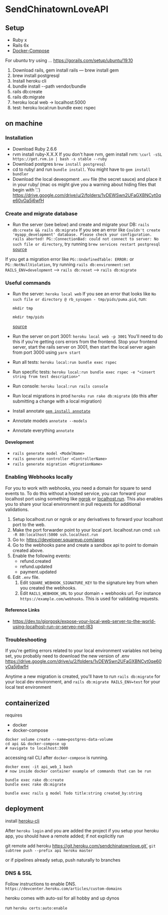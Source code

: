 # SendChinatownLoveAPI

## Setup
- Ruby x
- Rails 6x
- [Docker-Compose](https://docs.docker.com/compose/install/)

For ubuntu try using ...
https://gorails.com/setup/ubuntu/19.10

1. Download rails, gem install rails — brew install gem
1. brew install postgresql
1. Install heroku cli
1. bundle install --path vendor/bundle
1. rails db:create
1. rails db:migrate
1. heroku local web -> localhost:5000
1. test: heroku local:run bundle exec rspec

## on machine

### Installation
- Download Ruby 2.6.6
- rvm install ruby-X.X.X
If you don't have rvm, gem install rvm:
`\curl -sSL https://get.rvm.io | bash -s stable --ruby`
- Download postgres
`brew install postgresql`
- cd to ruby/ and run `bundle install`. You might have to `gem install bundler`
- Download the local deveopment `.env` file (the secret sauce) and place it in your ruby/ (mac os might give you
a warning about hiding files that begin with '.')
https://drive.google.com/drive/u/2/folders/1vDEWSwn2UFaGXBNCyt0qe60vOa5j6wfH

### Create and migrate database
- Run the server (see below) and create and migrate your DB:
`rails db:create && rails db:migrate`
If you see an error like 
`Couldn't create 'myapp_development' database. Please check your configuration.
rails aborted!
PG::ConnectionBad: could not connect to server: No such file or directory`, try running `brew services restart postgresql` [source](https://stackoverflow.com/questions/19828385/pgconnectionbad-could-not-connect-to-server-connection-refused)

If you get a migration error like `PG::UndefinedTable: ERROR:` or `PG::NotNullViolation`, try running `rails db:environment:set RAILS_ENV=development` --> `rails db:reset` --> `rails db:migrate`

### Useful commands
- Run the server: `heroku local web`
  If you see an error that looks like `No such file or directory @ rb_sysopen - tmp/pids/puma.pid`, run:
  
  `mkdir tmp`
  
  `mkdir tmp/pids`
  
  [source](https://stackoverflow.com/questions/52862529/no-such-file-or-directory-rb-sysopen-tmp-pids-puma-pid)
  
- Run the server on port 3001: `heroku local web -p 3001`
You'll need to do this if you're getting cors errors from the frontend. Stop your frontend server, start the rails server on 3001, then start the local server again from port 3000 using `yarn start`
- Run all tests: `heroku local:run bundle exec rspec`
- Run specific tests: `heroku local:run bundle exec rspec -e "<insert string from test description>"`
- Run console: `heroku local:run rails console`
- Run local migrations in prod `heroku run rake db:migrate` (do this after submitting a change with a local migration)
- Install annotate [`gem install annotate`](https://github.com/ctran/annotate_models)
- Annotate models `annotate --models`
- Annotate everything `annotate`

#### Development
- `rails generate model <ModelName>`
- `rails generate controller <ControllerName>`
- `rails generate migration <MigrationName>`

### Enabling Webhooks locally

For you to work with webhooks, you need a domain for square to send events to. To do this without a hosted service,
you can forward your localhost port using something like [ngrok](https://ngrok.com/) or [localhost.run](https://localhost.run/).
This also enables you to share your local environment in pull requests for additional validations.

1. Setup localhost.run or ngrok or any derivatives to forward your localhost port to the web.
1. Make the port forwarder point to your local port. localhost.run cmd: `ssh -R 80:localhost:5000 ssh.localhost.run`
1. Go to: https://developer.squareup.com/apps
1. Go to the webhooks pane and create a sandbox api to point to domain created above.
1. Enable the following events:
    * refund.created
    * refund.updated
    * payment.updated
1. Edit `.env` file.
    1. Edit `SQUARE_WEBHOOK_SIGNATURE_KEY` to the signature key from when you created the webhooks.
    1. Edit `RAILS_WEBHOOK_URL` to your domain + webhooks url. For instance `https://example.com/webhooks`. This is used for validating requests.

#### Reference Links

* https://dev.to/giorgosk/expose-your-local-web-server-to-the-world-using-localhost-run-or-serveo-net-l83

### Troubleshooting

If you're getting errors related to your local environment variables not being set, you probably need to download the new version of .env
https://drive.google.com/drive/u/2/folders/1vDEWSwn2UFaGXBNCyt0qe60vOa5j6wfH

Anytime a new migration is created, you'll have to run `rails db:migrate` for your local dev environment, and `rails db:migrate RAILS_ENV=test` for your local test environment

## containerized
requires
- docker
- docker-compose

```
docker volume create --name=postgres-data-volume
cd api && docker-compose up
# navigate to localhost:3000
```
accessing rail CLI after `docker-compose` is running.

```
docker exec -it api_web_1 bash
# now inside docker container example of commands that can be run

bundle exec rake db:create
bundle exec rake db:migrate

bundle exec rails g model Todo title:string created_by:string
```


## deployment

install [heroku-cli](https://devcenter.heroku.com/articles/heroku-cli)

After `heroku login` and you are added the project
if you setup your heroku app, you should have a remote added; if not explicitly run

git remote add heroku https://git.heroku.com/sendchinatownlove.git`
`git subtree push --prefix api heroku master`

or if pipelines already setup, push naturally to branches


### DNS & SSL
Follow instructions to enable DNS. `https://devcenter.heroku.com/articles/custom-domains`


heroku comes with auto-ssl for all hobby and up dynos

run
`heroku certs:auto:enable`

